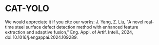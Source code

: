# CAT-YOLO
We would appreciate it if you cite our works:
J. Yang, Z. Liu, "A novel real-time steel surface defect detection method with enhanced feature extraction and adaptive fusion," Eng. Appl. of Artif. Intell., 2024, doi:10.1016/j.engappai.2024.109289.
